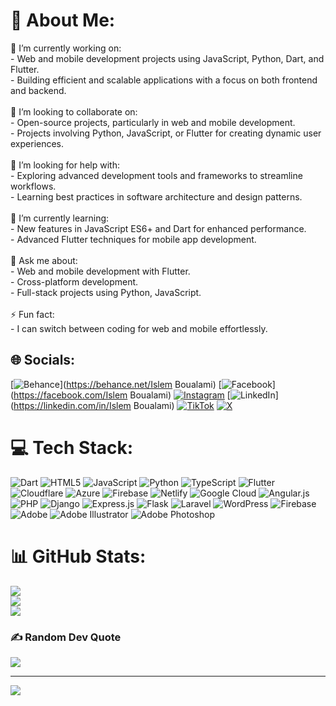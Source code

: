 # 💫 About Me:
🔭 I’m currently working on: <br>- Web and mobile development projects using JavaScript, Python, Dart, and Flutter. <br>- Building efficient and scalable applications with a focus on both frontend and backend.<br><br>👯 I’m looking to collaborate on:<br>- Open-source projects, particularly in web and mobile development. <br>- Projects involving Python, JavaScript, or Flutter for creating dynamic user experiences.<br><br>🤝 I’m looking for help with:<br>- Exploring advanced development tools and frameworks to streamline workflows.<br>- Learning best practices in software architecture and design patterns.<br><br>🌱 I’m currently learning:<br>- New features in JavaScript ES6+ and Dart for enhanced performance.<br>- Advanced Flutter techniques for mobile app development.<br><br>💬 Ask me about:<br>- Web and mobile development with Flutter.<br>- Cross-platform development.<br>- Full-stack projects using Python, JavaScript.<br><br>⚡ Fun fact:<br>- I can switch between coding for web and mobile effortlessly.


## 🌐 Socials:
[![Behance](https://img.shields.io/badge/Behance-1769ff?logo=behance&logoColor=white)](https://behance.net/Islem Boualami) [![Facebook](https://img.shields.io/badge/Facebook-%231877F2.svg?logo=Facebook&logoColor=white)](https://facebook.com/Islem Boualami) [![Instagram](https://img.shields.io/badge/Instagram-%23E4405F.svg?logo=Instagram&logoColor=white)](https://instagram.com/iislemblm) [![LinkedIn](https://img.shields.io/badge/LinkedIn-%230077B5.svg?logo=linkedin&logoColor=white)](https://linkedin.com/in/Islem Boualami) [![TikTok](https://img.shields.io/badge/TikTok-%23000000.svg?logo=TikTok&logoColor=white)](https://tiktok.com/@iislemblm) [![X](https://img.shields.io/badge/X-black.svg?logo=X&logoColor=white)](https://x.com/iislemblm) 

# 💻 Tech Stack:
![Dart](https://img.shields.io/badge/dart-%230175C2.svg?style=for-the-badge&logo=dart&logoColor=white) ![HTML5](https://img.shields.io/badge/html5-%23E34F26.svg?style=for-the-badge&logo=html5&logoColor=white) ![JavaScript](https://img.shields.io/badge/javascript-%23323330.svg?style=for-the-badge&logo=javascript&logoColor=%23F7DF1E) ![Python](https://img.shields.io/badge/python-3670A0?style=for-the-badge&logo=python&logoColor=ffdd54) ![TypeScript](https://img.shields.io/badge/typescript-%23007ACC.svg?style=for-the-badge&logo=typescript&logoColor=white) ![Flutter](https://img.shields.io/badge/Flutter-%2302569B.svg?style=for-the-badge&logo=Flutter&logoColor=white) ![Cloudflare](https://img.shields.io/badge/Cloudflare-F38020?style=for-the-badge&logo=Cloudflare&logoColor=white) ![Azure](https://img.shields.io/badge/azure-%230072C6.svg?style=for-the-badge&logo=microsoftazure&logoColor=white) ![Firebase](https://img.shields.io/badge/firebase-%23039BE5.svg?style=for-the-badge&logo=firebase) ![Netlify](https://img.shields.io/badge/netlify-%23000000.svg?style=for-the-badge&logo=netlify&logoColor=#00C7B7) ![Google Cloud](https://img.shields.io/badge/GoogleCloud-%234285F4.svg?style=for-the-badge&logo=google-cloud&logoColor=white) ![Angular.js](https://img.shields.io/badge/angular.js-%23E23237.svg?style=for-the-badge&logo=angularjs&logoColor=white) ![PHP](https://img.shields.io/badge/php-%23777BB4.svg?style=for-the-badge&logo=php&logoColor=white) ![Django](https://img.shields.io/badge/django-%23092E20.svg?style=for-the-badge&logo=django&logoColor=white) ![Express.js](https://img.shields.io/badge/express.js-%23404d59.svg?style=for-the-badge&logo=express&logoColor=%2361DAFB) ![Flask](https://img.shields.io/badge/flask-%23000.svg?style=for-the-badge&logo=flask&logoColor=white) ![Laravel](https://img.shields.io/badge/laravel-%23FF2D20.svg?style=for-the-badge&logo=laravel&logoColor=white) ![WordPress](https://img.shields.io/badge/WordPress-%23117AC9.svg?style=for-the-badge&logo=WordPress&logoColor=white) ![Firebase](https://img.shields.io/badge/firebase-a08021?style=for-the-badge&logo=firebase&logoColor=ffcd34) ![Adobe](https://img.shields.io/badge/adobe-%23FF0000.svg?style=for-the-badge&logo=adobe&logoColor=white) ![Adobe Illustrator](https://img.shields.io/badge/adobe%20illustrator-%23FF9A00.svg?style=for-the-badge&logo=adobe%20illustrator&logoColor=white) ![Adobe Photoshop](https://img.shields.io/badge/adobe%20photoshop-%2331A8FF.svg?style=for-the-badge&logo=adobe%20photoshop&logoColor=white)
# 📊 GitHub Stats:
![](https://github-readme-stats.vercel.app/api?username=Islemblm&theme=dark&hide_border=false&include_all_commits=false&count_private=true)<br/>
![](https://github-readme-streak-stats.herokuapp.com/?user=Islemblm&theme=dark&hide_border=false)<br/>
![](https://github-readme-stats.vercel.app/api/top-langs/?username=Islemblm&theme=dark&hide_border=false&include_all_commits=false&count_private=true&layout=compact)

### ✍️ Random Dev Quote
![](https://quotes-github-readme.vercel.app/api?type=horizontal&theme=radical)

---
[![](https://visitcount.itsvg.in/api?id=Islemblm&icon=0&color=0)](https://visitcount.itsvg.in)
